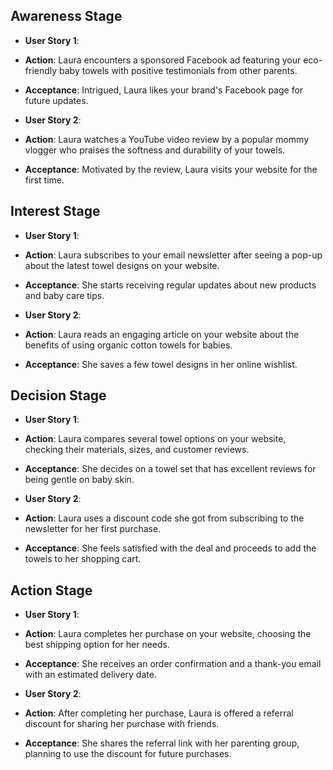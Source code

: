 ## Awareness Stage
- **User Story 1**:
- **Action**: Laura encounters a sponsored Facebook ad featuring your eco-friendly baby towels with positive testimonials from other parents.
- **Acceptance**: Intrigued, Laura likes your brand's Facebook page for future updates.

- **User Story 2**:
- **Action**: Laura watches a YouTube video review by a popular mommy vlogger who praises the softness and durability of your towels.
- **Acceptance**: Motivated by the review, Laura visits your website for the first time.

## Interest Stage
- **User Story 1**:
- **Action**: Laura subscribes to your email newsletter after seeing a pop-up about the latest towel designs on your website.
- **Acceptance**: She starts receiving regular updates about new products and baby care tips.

- **User Story 2**:
- **Action**: Laura reads an engaging article on your website about the benefits of using organic cotton towels for babies.
- **Acceptance**: She saves a few towel designs in her online wishlist.

## Decision Stage
- **User Story 1**:
- **Action**: Laura compares several towel options on your website, checking their materials, sizes, and customer reviews.
- **Acceptance**: She decides on a towel set that has excellent reviews for being gentle on baby skin.

- **User Story 2**:
- **Action**: Laura uses a discount code she got from subscribing to the newsletter for her first purchase.
- **Acceptance**: She feels satisfied with the deal and proceeds to add the towels to her shopping cart.

## Action Stage
- **User Story 1**:
- **Action**: Laura completes her purchase on your website, choosing the best shipping option for her needs.
- **Acceptance**: She receives an order confirmation and a thank-you email with an estimated delivery date.

- **User Story 2**:
- **Action**: After completing her purchase, Laura is offered a referral discount for sharing her purchase with friends.
- **Acceptance**: She shares the referral link with her parenting group, planning to use the discount for future purchases.
